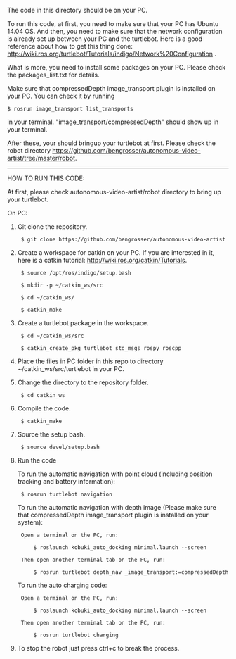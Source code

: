 The code in this directory should be on your PC.

To run this code, at first, you need to make sure that your PC has Ubuntu 14.04 OS. And then, you need to make sure that the network configuration is already set up between your PC and the turtlebot.
Here is a good reference about how to get this thing done: http://wiki.ros.org/turtlebot/Tutorials/indigo/Network%20Configuration .

What is more, you need to install some packages on your PC. Please check the packages_list.txt for details.

Make sure that compressedDepth image_transport plugin is installed on your PC. You can check it by running

    $ rosrun image_transport list_transports

in your terminal. "image_transport/compressedDepth" should show up in your terminal. 

After these, your should bringup your turtlebot at first. Please check the robot directory https://github.com/bengrosser/autonomous-video-artist/tree/master/robot.

-------------------------------------

HOW TO RUN THIS CODE:

At first, please check autonomous-video-artist/robot directory to bring up your turtlebot.

On PC:

1. Git clone the repository. 

        $ git clone https://github.com/bengrosser/autonomous-video-artist

2. Create a workspace for catkin on your PC. If you are interested in it, here is a catkin tutorial: http://wiki.ros.org/catkin/Tutorials.

        $ source /opt/ros/indigo/setup.bash

        $ mkdir -p ~/catkin_ws/src

        $ cd ~/catkin_ws/

        $ catkin_make

3. Create a turtlebot package in the workspace.

        $ cd ~/catkin_ws/src

        $ catkin_create_pkg turtlebot std_msgs rospy roscpp

4. Place the files in PC folder in this repo to directory ~/catkin_ws/src/turtlebot in your PC.

5. Change the directory to the repository folder.

        $ cd catkin_ws

6. Compile the code.

        $ catkin_make

7. Source the setup bash.

        $ source devel/setup.bash

8. Run the code

    To run the automatic navigation with point cloud (including position tracking and battery information):
    
        $ rosrun turtlebot navigation

    To run the automatic navigation with depth image (Please make sure that compressedDepth image_transport plugin is installed on your system):

        Open a terminal on the PC, run:

            $ roslaunch kobuki_auto_docking minimal.launch --screen

        Then open another terminal tab on the PC, run:

            $ rosrun turtlebot depth_nav _image_transport:=compressedDepth

    To run the auto charging code:
       
        Open a terminal on the PC, run:

            $ roslaunch kobuki_auto_docking minimal.launch --screen

        Then open another terminal tab on the PC, run:

            $ rosrun turtlebot charging

9. To stop the robot just press ctrl+c to break the process.

